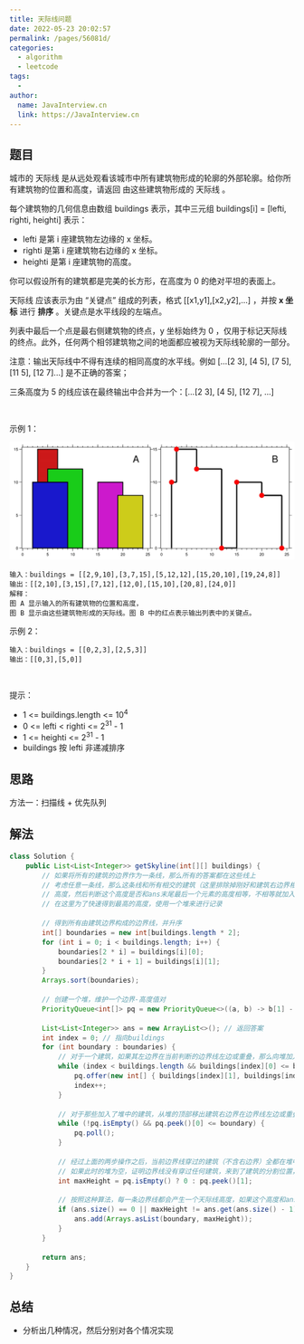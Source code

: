 ```yaml
---
title: 天际线问题
date: 2022-05-23 20:02:57
permalink: /pages/56081d/
categories:
  - algorithm
  - leetcode
tags:
  - 
author: 
  name: JavaInterview.cn
  link: https://JavaInterview.cn
---
```


## 题目
城市的 天际线 是从远处观看该城市中所有建筑物形成的轮廓的外部轮廓。给你所有建筑物的位置和高度，请返回 由这些建筑物形成的 天际线 。

每个建筑物的几何信息由数组 buildings 表示，其中三元组 buildings[i] = [lefti, righti, heighti] 表示：

- lefti 是第 i 座建筑物左边缘的 x 坐标。
- righti 是第 i 座建筑物右边缘的 x 坐标。
- heighti 是第 i 座建筑物的高度。

你可以假设所有的建筑都是完美的长方形，在高度为 0 的绝对平坦的表面上。

天际线 应该表示为由 “关键点” 组成的列表，格式 [[x1,y1],[x2,y2],...] ，并按 **x 坐标** 进行 **排序** 。关键点是水平线段的左端点。

列表中最后一个点是最右侧建筑物的终点，y 坐标始终为 0 ，仅用于标记天际线的终点。此外，任何两个相邻建筑物之间的地面都应被视为天际线轮廓的一部分。

注意：输出天际线中不得有连续的相同高度的水平线。例如 [...[2 3], [4 5], [7 5], [11 5], [12 7]...] 是不正确的答案；

三条高度为 5 的线应该在最终输出中合并为一个：[...[2 3], [4 5], [12 7], ...]

 

示例 1：

![](../../../media/pictures/leetcode/merged.jpeg)

    输入：buildings = [[2,9,10],[3,7,15],[5,12,12],[15,20,10],[19,24,8]]
    输出：[[2,10],[3,15],[7,12],[12,0],[15,10],[20,8],[24,0]]
    解释：
    图 A 显示输入的所有建筑物的位置和高度，
    图 B 显示由这些建筑物形成的天际线。图 B 中的红点表示输出列表中的关键点。
示例 2：

    输入：buildings = [[0,2,3],[2,5,3]]
    输出：[[0,3],[5,0]]
 

提示：

- 1 <= buildings.length <= 10<sup>4</sup>
- 0 <= lefti < righti <= 2<sup>31</sup> - 1
- 1 <= heighti <= 2<sup>31</sup> - 1
- buildings 按 lefti 非递减排序


## 思路

方法一：扫描线 + 优先队列

## 解法
```java
class Solution {
    public List<List<Integer>> getSkyline(int[][] buildings) {
        // 如果将所有的建筑的边界作为一条线，那么所有的答案都在这些线上
        // 考虑任意一条线，那么这条线和所有相交的建筑（这里排除掉刚好和建筑右边界相交），取一个最高的
        // 高度，然后判断这个高度是否和ans末尾最后一个元素的高度相等，不相等就加入进去
        // 在这里为了快速得到最高的高度，使用一个堆来进行记录

        // 得到所有由建筑边界构成的边界线，并升序
        int[] boundaries = new int[buildings.length * 2];
        for (int i = 0; i < buildings.length; i++) {
            boundaries[2 * i] = buildings[i][0];
            boundaries[2 * i + 1] = buildings[i][1];
        }
        Arrays.sort(boundaries);

        // 创建一个堆，维护一个边界-高度值对
        PriorityQueue<int[]> pq = new PriorityQueue<>((a, b) -> b[1] - a[1]);

        List<List<Integer>> ans = new ArrayList<>(); // 返回答案
        int index = 0; // 指向buildings
        for (int boundary : boundaries) {
            // 对于一个建筑，如果其左边界在当前判断的边界线左边或重叠，那么向堆加入右边界-高度值对
            while (index < buildings.length && buildings[index][0] <= boundary) {
                pq.offer(new int[] { buildings[index][1], buildings[index][2] });
                index++;
            }

            // 对于那些加入了堆中的建筑，从堆的顶部移出建筑右边界在边界线左边或重叠的边界-高度值对
            while (!pq.isEmpty() && pq.peek()[0] <= boundary) {
                pq.poll();
            }

            // 经过上面的两步操作之后，当前边界线穿过的建筑（不含右边界）全都在堆中，并且堆的顶端是所有穿过的建筑中，高度最高的，也就是天际线高度
            // 如果此时的堆为空，证明边界线没有穿过任何建筑，来到了建筑的分割位置，天际线为0
            int maxHeight = pq.isEmpty() ? 0 : pq.peek()[1];

            // 按照这种算法，每一条边界线都会产生一个天际线高度，如果这个高度和ans末尾元素的高度一致，那么就说明两条边界线穿过了同一个建筑，并且相邻，那么按照规则只取最左端
            if (ans.size() == 0 || maxHeight != ans.get(ans.size() - 1).get(1)) {
                ans.add(Arrays.asList(boundary, maxHeight));
            }
        }

        return ans;
    }
}


```

## 总结

- 分析出几种情况，然后分别对各个情况实现 
